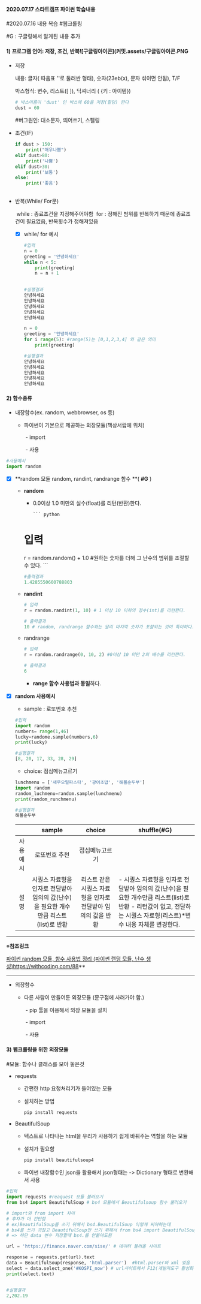 #### 2020.07.17 스타트캠프 파이썬 학습내용

#2020.07.16 내용 복습 #웹크롤링

#G : 구글링해서 알게된 내용 추가

#### 1) 프로그램 언어: 저장, 조건, 반복![구글링아이콘](커밋.assets/구글링아이콘.PNG

* 저장

  내용: 글자( 따옴표 ''로 둘러싼 형태), 숫자(23eb(x), 문자 섞이면 안됨), T/F

  박스형식: 변수, 리스트([ ]), 딕셔너리 ( {키 : 아이템})
  
  ``` python
  # 박스이름이 'dust' 인 박스에 60을 저장(할당) 한다
  dust = 60
  
  ```
  
  #버그원인: 대소문자, 띄어쓰기, 스펠링

- 조건(IF)

  ``` python
  if dust > 150:
      print("매우나쁨")
  elif dust>80:
      print('나쁨')  
  elif dust>30:
      print('보통')
  else:
      print('좋음')
      
  ```

  

- 반복(While/ For문)

  ​	while :  종료조건을 지정해주어야함
  ​	for : 정해진 범위를 반복하기 때문에 종료조건이 필요없음, 반복횟수가 정해져있음

  - [x] while/ for 예시

    ``` python
    #입력
    n = 0
    greeting = '안녕하세요'
    while n < 5:
        print(greeting)
        n = n + 1
       
    ```

    ``` python
    #실행결과
    안녕하세요
    안녕하세요
    안녕하세요
    안녕하세요
    안녕하세요
    ```

    ``` python
    n = 0
    greeting = '안녕하세요'
    for i range(5): #range(5)는 [0,1,2,3,4] 와 같은 의미
        print(greeting)
    ```

    ``` python
    #실행결과
    안녕하세요
    안녕하세요
    안녕하세요
    안녕하세요
    안녕하세요
    ```

    

#### 2) 함수종류

- 내장함수(ex. random, webbrowser, os 등) 

   - 파이썬이 기본으로 제공하는 외장모듈(책상서랍에 위치)

     ​	- import

     ​	- 사용

```python	
#사용예시
import random
```

- [x] **random 모듈 random, randint, randrange 함수 **( **#G** )

  * **random**

    - 0.0이상 1.0 미만의 실수(float)를 리턴(반환)한다.

          ``` python
    # 입력
    r = random.random() + 1.0
    #원하는 숫자를 더해 그 난수의 범위를 조절할 수 있다.
          ```

     ``` python
    #출력결과
    1.4285550600788803 
     ```

  * **randint**

    ``` python
    # 입력
    r = random.randint(1, 10) # 1 이상 10 이하의 정수(int)를 리턴한다.
    ```

    ``` python
    # 출력결과
    10 # random, randrange 함수와는 달리 마지막 숫자가 포함되는 것이 특이하다.
    ```

    

  * randrange

    ``` python
    # 입력
    r = random.randrange(0, 10, 2) #0이상 10 미만 2의 배수를 리턴한다.
    ```

    ``` python
    # 출력결과
    6
    ```

    * **range 함수 사용법과 동일**하다.

- [x] **random 사용예시**

  * sample : 로또번호 추천

  ``` python
  #입력
  import random
  numbers= range(1,46)
  lucky=randome.sample(numbers,6)
  print(lucky)
  
  ```

  ``` python
  #실행결과
  [8, 20, 17, 33, 28, 29]
  ```

  * choice: 점심메뉴고르기

  ``` python
  lunchmenu = ['새우오일파스타', '광어초밥', '해물순두부']
  import random
  random_luchmenu=random.sample(lunchmenu)
  print(random_runchmenu)
  ```

  ``` python
  #실행결과
  해물순두부
  ```

  

  |          |                            sample                            |                            choice                            | shuffle(#G)                                                  |
  | :------: | :----------------------------------------------------------: | :----------------------------------------------------------: | ------------------------------------------------------------ |
  | 사용예시 |                        로또번호 추천                         |                        점심메뉴고르기                        |                                                              |
  |   설명   | 시퀀스 자료형을 인자로 전달받아 임의의 값(난수)을 필요한 개수만큼 리스트(list)로 반환 | 리스트 같은 시퀀스 자료형을 인자로 전달받아 임의의 값을 반환 | - 시퀀스 자료형을 인자로 전달받아 임의의 값(난수)을 필요한 개수만큼 리스트(list)로 반환                                                                            - 리턴값이 없고, 전달하는 시퀀스 자료형(리스트)*변수 내용 자체를 변경한다. |

---

※**참조링크**

[파이썬 random 모듈, 함수 사용법 정리 (파이썬 랜덤 모듈, 난수 생성)](https://withcoding.com/88)https://withcoding.com/88**

---



- 외장함수

  - 다른 사람이 만들어둔 외장모듈 (문구점에 사러가야 함.)

    ​	- pip 툴을 이용해서 외장 모듈을 설치

    ​	- import

    ​	- 사용

#### 3) 웹크롤링을 위한 외장모듈

 #모듈: 함수나 클래스를 모아 놓은것 

- requests

  - 간편한 http 요청처리기가 들어있는 모듈

  - 설치하는 방법

    ``` python
    pip install requests
    ```

* BeautifulSoup

  - 텍스트로 나타나는 html을 우리가 사용하기 쉽게 바꿔주는 역할을 하는 모듈

  - 설치가 필요함

    ``` python
    pip install beautifulsoup4
    ```

  * 파이썬 내장함수인 json을 활용해서 json형태는 -> Dictionary 형태로 변환해서 사용



``` python
#입력
import requests #reaquest 모듈 불러오기 
from bs4 import BeautifulSoup # bs4 모듈에서 Beautifulsoup 함수 불러오기

# import와 from import 차이
# 후자가 더 간단함
# ex)BeautifulSoup를 쓰기 위해서 bs4.BeautifulSoup 이렇게 써야하는데
# bs4를 쓰기 귀찮고 BeautifulSoup만 쓰기 위해서 from bs4 import BeautifulSoup 씀
# => 하단 data 변수 저장할때 bs4.를 안붙여도됨

url = 'https://finance.naver.com/sise/' # 데이터 불러올 사이트

response = requests.get(url).text
data = BeautifulSoup(response, 'html.parser')  #html.parser와 xml 있음
select = data.select_one('#KOSPI_now') # url사이트에서 F12(개발자도구 활성화 키) 누르고 필요한 값 불러오기
print(select.text)


#실행결과
2,202.19

```









​		